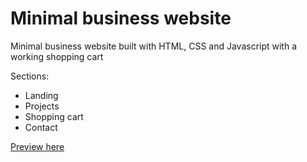 # Minimal business website

Minimal business website built with HTML, CSS and Javascript with a working shopping cart

Sections: 
- Landing
- Projects
- Shopping cart
- Contact

[Preview here](https://leafy-sprinkles-8fa441.netlify.app/)
